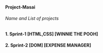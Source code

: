 #### Project-Masai
###### Name and List of projects

#### 1. Sprint-1  [HTML,CSS]   [WINNIE THE POOH]
#### 2. Sprint-2  [DOM]   [EXPENSE MANAGER]
